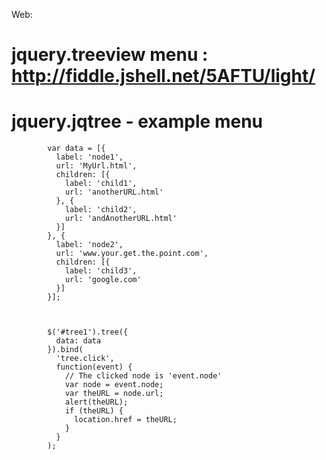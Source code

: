 Web:

# jquery.treeview menu : http://fiddle.jshell.net/5AFTU/light/
# jquery.jqtree - example menu


            var data = [{
              label: 'node1',
              url: 'MyUrl.html',
              children: [{
                label: 'child1',
                url: 'anotherURL.html'
              }, {
                label: 'child2',
                url: 'andAnotherURL.html'
              }]
            }, {
              label: 'node2',
              url: 'www.your.get.the.point.com',
              children: [{
                label: 'child3',
                url: 'google.com'
              }]
            }];



            $('#tree1').tree({
              data: data
            }).bind(
              'tree.click',
              function(event) {
                // The clicked node is 'event.node'
                var node = event.node;
                var theURL = node.url;
                alert(theURL);
                if (theURL) {
                  location.href = theURL;
                }
              }
            );
